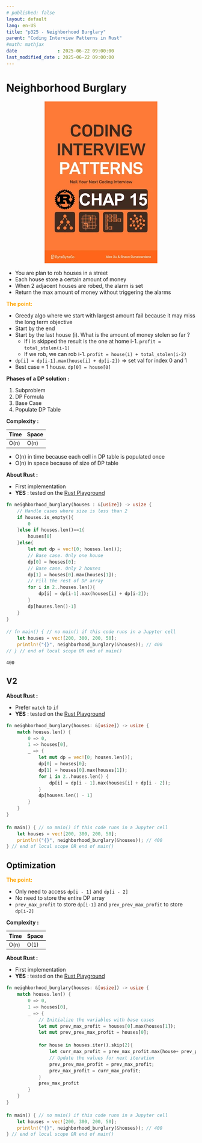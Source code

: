 ```yaml
---
# published: false
layout: default
lang: en-US
title: "p325 - Neighborhood Burglary"
parent: "Coding Interview Patterns in Rust"
#math: mathjax
date               : 2025-06-22 09:00:00
last_modified_date : 2025-06-22 09:00:00
---
```


# Neighborhood Burglary

<div align="center">
<img src="../assets/chap_15.webp" alt="" width="300" loading="lazy"/>
</div>

* You are plan to rob houses in a street
* Each house store a certain amount of money
* When 2 adjacent houses are robed, the alarm is set
* Return the max amount of money without triggering the alarms


<span style="color:orange"><b>The point:</b></span>

* Greedy algo where we start with largest amount fail because it may miss the long term objective
* Start by the end
* Start by the last house (i). What is the amount of money stolen so far ?
    * If i is skipped the result is the one at home i-1. `profit = total_stolen(i-1)`
    * If we rob, we can rob i-1. `profit = house(i) + total_stolen(i-2)`
* `dp[i] = dp[i-1].max(house[i] + dp[i-2])` => set val for index 0 and 1
* Best case = 1 house. `dp[0] = house[0]`




**Phases of a DP solution :**
1. Subproblem
1. DP Formula
1. Base Case
1. Populate DP Table




**Complexity :**

| Time           | Space     |
|----------------|-----------|
| O(n)           | O(n)      |

* O(n) in time because each cell in DP table is populated once
* O(n) in space because of size of DP table


**About Rust :**
* First implementation
* **YES** : tested on the [Rust Playground](https://play.rust-lang.org/)







<!-- <span style="color:red"><b>TODO : </b></span> 
* Add comments in code -->


<!-- * <span style="color:lime"><b>Preferred solution?</b></span>      -->




```rust
fn neighborhood_burglary(houses : &[usize]) -> usize {
    // Handle cases where size is less than 2
    if houses.is_empty(){
        0
    }else if houses.len()==1{
        houses[0]
    }else{
        let mut dp = vec![0; houses.len()];
        // Base case. Only one house
        dp[0] = houses[0];
        // Base case. Only 2 houses
        dp[1] = houses[0].max(houses[1]);
        // Fill the rest of DP array
        for i in 2..houses.len(){
            dp[i] = dp[i-1].max(houses[i] + dp[i-2]);
        }
        dp[houses.len()-1]
    }
}

// fn main() { // no main() if this code runs in a Jupyter cell
    let houses = vec![200, 300, 200, 50];
    println!("{}", neighborhood_burglary(&houses)); // 400
// } // end of local scope OR end of main()
```

    400


## V2

**About Rust :**
* Prefer `match` to `if`
* **YES** : tested on the [Rust Playground](https://play.rust-lang.org/)



```rust
fn neighborhood_burglary(houses: &[usize]) -> usize {
    match houses.len() {
        0 => 0,
        1 => houses[0],
        _ => {
            let mut dp = vec![0; houses.len()];
            dp[0] = houses[0];
            dp[1] = houses[0].max(houses[1]);
            for i in 2..houses.len() {
                dp[i] = dp[i - 1].max(houses[i] + dp[i - 2]);
            }
            dp[houses.len() - 1]
        }
    }
}

fn main() { // no main() if this code runs in a Jupyter cell
    let houses = vec![200, 300, 200, 50];
    println!("{}", neighborhood_burglary(&houses)); // 400
} // end of local scope OR end of main()
```

## Optimization

<span style="color:orange"><b>The point:</b></span>

* Only need to access `dp[i - 1]` and `dp[i - 2]`
* No need  to store the entire DP array
* `prev_max_profit` to store `dp[i-1]` and `prev_prev_max_profit` to store `dp[i-2]`

**Complexity :**

| Time           | Space     |
|----------------|-----------|
| O(n)           | O(1)      |


**About Rust :**
* First implementation
* **YES** : tested on the [Rust Playground](https://play.rust-lang.org/)





```rust
fn neighborhood_burglary(houses: &[usize]) -> usize {
    match houses.len() {
        0 => 0,
        1 => houses[0],
        _ => {
            // Initialize the variables with base cases 
            let mut prev_max_profit = houses[0].max(houses[1]);
            let mut prev_prev_max_profit = houses[0];

            for house in houses.iter().skip(2){
                let curr_max_profit = prev_max_profit.max(house+ prev_prev_max_profit);
                // Update the values for next iteration
                prev_prev_max_profit = prev_max_profit;
                prev_max_profit = curr_max_profit;
            }
            prev_max_profit
        }
    }
}

fn main() { // no main() if this code runs in a Jupyter cell
    let houses = vec![200, 300, 200, 50];
    println!("{}", neighborhood_burglary(&houses)); // 400
} // end of local scope OR end of main()
```

